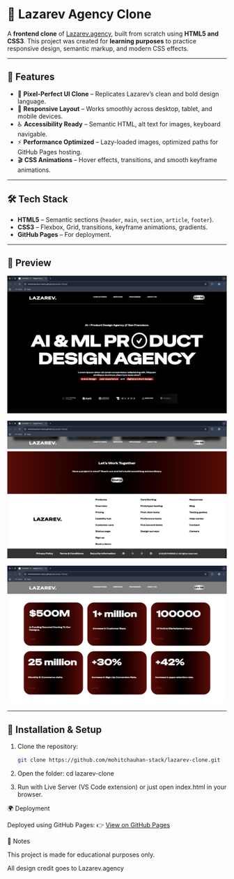 # 🖤 Lazarev Agency Clone

A **frontend clone** of [Lazarev.agency](https://lazarev.agency/), built from scratch using **HTML5 and CSS3**.
This project was created for **learning purposes** to practice responsive design, semantic markup, and modern CSS effects.

---

## 🚀 Features
- 🎨 **Pixel-Perfect UI Clone** – Replicates Lazarev’s clean and bold design language.
- 📱 **Responsive Layout** – Works smoothly across desktop, tablet, and mobile devices.
- ♿ **Accessibility Ready** – Semantic HTML, alt text for images, keyboard navigable.
- ⚡ **Performance Optimized** – Lazy-loaded images, optimized paths for GitHub Pages hosting.
- 🎬 **CSS Animations** – Hover effects, transitions, and smooth keyframe animations.

---

## 🛠️ Tech Stack
- **HTML5** – Semantic sections (`header`, `main`, `section`, `article`, `footer`).
- **CSS3** – Flexbox, Grid, transitions, keyframe animations, gradients.
- **GitHub Pages** – For deployment.

---


## 📸 Preview

![Website Header](my-assets/website-header.png)

![Website Footer](my-assets/website-footer.png)

![Website Specs](my-assets/website-specs.png)

---

## 🔧 Installation & Setup
1. Clone the repository:
   ```bash
   git clone https://github.com/mohitchauhan-stack/lazarev-clone.git

2. Open the folder:
    cd lazarev-clone

3. Run with Live Server (VS Code extension) or just open index.html in your browser.

🌍 Deployment

Deployed using GitHub Pages:
👉 [View on GitHub Pages](https://mohitchauhan-stack.github.io/Lazarev-Clone/)

📌 Notes

This project is made for educational purposes only.

All design credit goes to Lazarev.agency